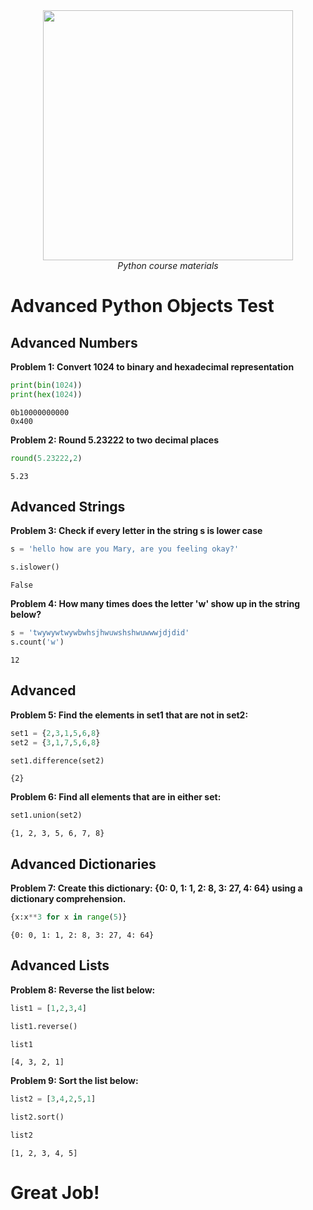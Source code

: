 <center>
    <img src='https://intecbrussel.be/img/logo3.png' width='400px' height='auto'/>
    <br/>
    <em>Python course materials</em>
</center>

# Advanced Python Objects Test

## Advanced Numbers

**Problem 1: Convert 1024 to binary and hexadecimal representation**


```python
print(bin(1024))
print(hex(1024))
```

    0b10000000000
    0x400
    

**Problem 2: Round 5.23222 to two decimal places**


```python
round(5.23222,2)
```




    5.23



## Advanced Strings
**Problem 3: Check if every letter in the string s is lower case**


```python
s = 'hello how are you Mary, are you feeling okay?'

s.islower()
```




    False



**Problem 4: How many times does the letter 'w' show up in the string below?**


```python
s = 'twywywtwywbwhsjhwuwshshwuwwwjdjdid'
s.count('w')
```




    12



## Advanced 
**Problem 5: Find the elements in set1 that are not in set2:**


```python
set1 = {2,3,1,5,6,8}
set2 = {3,1,7,5,6,8}

set1.difference(set2)
```




    {2}



**Problem 6: Find all elements that are in either set:**


```python
set1.union(set2)
```




    {1, 2, 3, 5, 6, 7, 8}



## Advanced Dictionaries

**Problem 7: Create this dictionary:
{0: 0, 1: 1, 2: 8, 3: 27, 4: 64}
 using a dictionary comprehension.**


```python
{x:x**3 for x in range(5)}
```




    {0: 0, 1: 1, 2: 8, 3: 27, 4: 64}



## Advanced Lists

**Problem 8: Reverse the list below:**


```python
list1 = [1,2,3,4]

list1.reverse()

list1
```




    [4, 3, 2, 1]



**Problem 9: Sort the list below:**


```python
list2 = [3,4,2,5,1]

list2.sort()

list2
```




    [1, 2, 3, 4, 5]



# Great Job!
